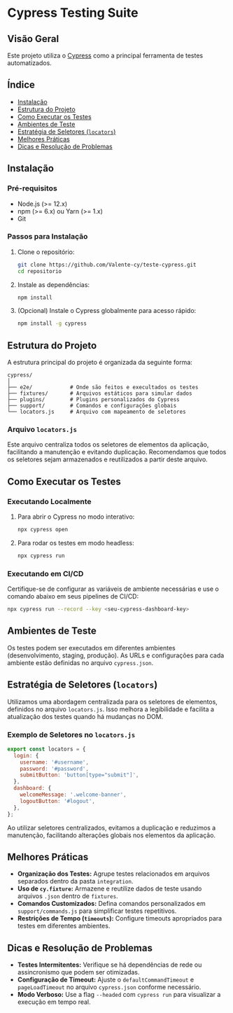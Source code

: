 # Cypress Testing Suite

## Visão Geral

Este projeto utiliza o [Cypress](https://www.cypress.io/) como a principal ferramenta de testes automatizados.

## Índice

- [Instalação](#instalação)
- [Estrutura do Projeto](#estrutura-do-projeto)
- [Como Executar os Testes](#como-executar-os-testes)
- [Ambientes de Teste](#ambientes-de-teste)
- [Estratégia de Seletores (`locators`)](#estratégia-de-seletores-locators)
- [Melhores Práticas](#melhores-práticas)
- [Dicas e Resolução de Problemas](#dicas-e-resolução-de-problemas)

## Instalação

### Pré-requisitos

- Node.js (>= 12.x)
- npm (>= 6.x) ou Yarn (>= 1.x)
- Git

### Passos para Instalação

1. Clone o repositório:
   ```bash
   git clone https://github.com/Valente-cy/teste-cypress.git
   cd repositorio
   ```

2. Instale as dependências:
   ```bash
   npm install
   ```

3. (Opcional) Instale o Cypress globalmente para acesso rápido:
   ```bash
   npm install -g cypress
   ```

## Estrutura do Projeto

A estrutura principal do projeto é organizada da seguinte forma:

```
cypress/
│
├── e2e/            # Onde são feitos e execultados os testes
├── fixtures/       # Arquivos estáticos para simular dados
├── plugins/        # Plugins personalizados do Cypress
├── support/        # Comandos e configurações globais
└── locators.js     # Arquivo com mapeamento de seletores
```

### Arquivo `locators.js`

Este arquivo centraliza todos os seletores de elementos da aplicação, facilitando a manutenção e evitando duplicação. Recomendamos que todos os seletores sejam armazenados e reutilizados a partir deste arquivo.

## Como Executar os Testes

### Executando Localmente

1. Para abrir o Cypress no modo interativo:
   ```bash
   npx cypress open
   ```

2. Para rodar os testes em modo headless:
   ```bash
   npx cypress run
   ```

### Executando em CI/CD

Certifique-se de configurar as variáveis de ambiente necessárias e use o comando abaixo em seus pipelines de CI/CD:

```bash
npx cypress run --record --key <seu-cypress-dashboard-key>
```

## Ambientes de Teste

Os testes podem ser executados em diferentes ambientes (desenvolvimento, staging, produção). As URLs e configurações para cada ambiente estão definidas no arquivo `cypress.json`.

## Estratégia de Seletores (`locators`)

Utilizamos uma abordagem centralizada para os seletores de elementos, definidos no arquivo `locators.js`. Isso melhora a legibilidade e facilita a atualização dos testes quando há mudanças no DOM.

### Exemplo de Seletores no `locators.js`

```javascript
export const locators = {
  login: {
    username: '#username',
    password: '#password',
    submitButton: 'button[type="submit"]',
  },
  dashboard: {
    welcomeMessage: '.welcome-banner',
    logoutButton: '#logout',
  },
};
```

Ao utilizar seletores centralizados, evitamos a duplicação e reduzimos a manutenção, facilitando alterações globais nos elementos da aplicação.

## Melhores Práticas

- **Organização dos Testes:** Agrupe testes relacionados em arquivos separados dentro da pasta `integration`.
- **Uso de `cy.fixture`:** Armazene e reutilize dados de teste usando arquivos `.json` dentro de `fixtures`.
- **Comandos Customizados:** Defina comandos personalizados em `support/commands.js` para simplificar testes repetitivos.
- **Restrições de Tempo (`timeouts`):** Configure timeouts apropriados para testes em diferentes ambientes.

## Dicas e Resolução de Problemas

- **Testes Intermitentes:** Verifique se há dependências de rede ou assincronismo que podem ser otimizadas.
- **Configuração de Timeout:** Ajuste o `defaultCommandTimeout` e `pageLoadTimeout` no arquivo `cypress.json` conforme necessário.
- **Modo Verboso:** Use a flag `--headed` com `cypress run` para visualizar a execução em tempo real.
